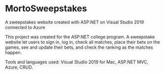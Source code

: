 # MortoSweepstakes
A sweepstakes website created with ASP.NET on Visual Studio 2019 connected to Azure

This project was created for the ASP.NET college program.
A sweepstake website let users to sign in, log in, check all matches, place their bets on the games, see and update their bets, and check the ranking as the matches happen.

Tools and languages used: Visual Studio 2019 for Mac, ASP.NET MVC, Azure, CRUD.
